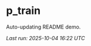 # p_train

Auto-updating README demo.

<!--START_SECTION:status-->
_Last run: 2025-10-04 16:22 UTC_
<!--END_SECTION:status-->







































































































































































































































































































































































































































































































































































































































































































































































































































































































































































































































































